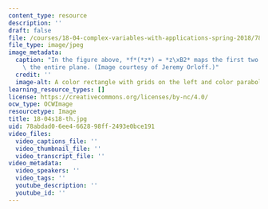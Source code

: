 ```yaml
---
content_type: resource
description: ''
draft: false
file: /courses/18-04-complex-variables-with-applications-spring-2018/78abdad06ee4662898ff2493e0bce191_18-04s18-th.jpg
file_type: image/jpeg
image_metadata:
  caption: "In the figure above, *f*(*z*) = *z\xB2* maps the first two quadrants to\
    \ the entire plane. (Image courtesy of Jeremy Orloff.)"
  credit: ''
  image-alt: A color rectangle with grids on the left and color parabolas on the right.
learning_resource_types: []
license: https://creativecommons.org/licenses/by-nc/4.0/
ocw_type: OCWImage
resourcetype: Image
title: 18-04s18-th.jpg
uid: 78abdad0-6ee4-6628-98ff-2493e0bce191
video_files:
  video_captions_file: ''
  video_thumbnail_file: ''
  video_transcript_file: ''
video_metadata:
  video_speakers: ''
  video_tags: ''
  youtube_description: ''
  youtube_id: ''
---
```

